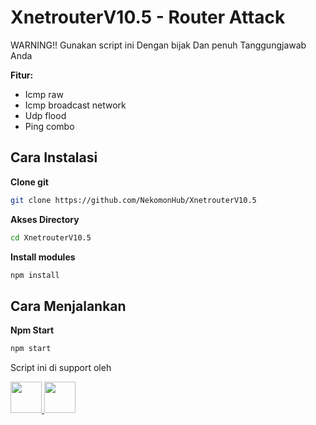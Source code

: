 # XnetrouterV10.5 - Router Attack
<p>
  WARNING!! Gunakan script ini Dengan bijak Dan penuh Tanggungjawab Anda
</p>

**Fitur:**
- Icmp raw
- Icmp broadcast network
- Udp flood
- Ping combo

## Cara Instalasi
**Clone git**
```bash
git clone https://github.com/NekomonHub/XnetrouterV10.5
```
**Akses Directory**
```bash
cd XnetrouterV10.5
```
**Install modules**
```bash
npm install
```
## Cara Menjalankan
**Npm Start**
```bash
npm start
```
<p>Script ini di support oleh</p>
<p>
  <a href="https://nodejs.org/" target="_blank">
    <img src="https://cdn-icons-png.flaticon.com/512/919/919825.png" width="50" />
  </a>
  <a href="https://www.javascript.com/" target="_blank">
    <img src="https://cdn-icons-png.flaticon.com/512/919/919828.png" width="50" />
  </a>
</p>
